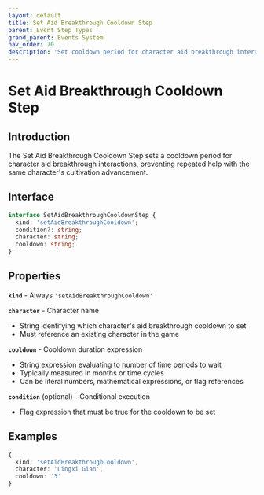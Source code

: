 ```yaml
---
layout: default
title: Set Aid Breakthrough Cooldown Step
parent: Event Step Types
grand_parent: Events System
nav_order: 70
description: 'Set cooldown period for character aid breakthrough interactions'
---
```


# Set Aid Breakthrough Cooldown Step

## Introduction

The Set Aid Breakthrough Cooldown Step sets a cooldown period for character aid breakthrough interactions, preventing repeated help with the same character's cultivation advancement.

## Interface

```typescript
interface SetAidBreakthroughCooldownStep {
  kind: 'setAidBreakthroughCooldown';
  condition?: string;
  character: string;
  cooldown: string;
}
```

## Properties

**`kind`** - Always `'setAidBreakthroughCooldown'`

**`character`** - Character name

- String identifying which character's aid breakthrough cooldown to set
- Must reference an existing character in the game

**`cooldown`** - Cooldown duration expression

- String expression evaluating to number of time periods to wait
- Typically measured in months or time cycles
- Can be literal numbers, mathematical expressions, or flag references

**`condition`** (optional) - Conditional execution

- Flag expression that must be true for the cooldown to be set

## Examples

```typescript
{
  kind: 'setAidBreakthroughCooldown',
  character: 'Lingxi Gian',
  cooldown: '3'
}
```

